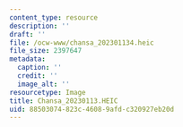 ```yaml
---
content_type: resource
description: ''
draft: ''
file: /ocw-www/chansa_202301134.heic
file_size: 2397647
metadata:
  caption: ''
  credit: ''
  image_alt: ''
resourcetype: Image
title: Chansa_20230113.HEIC
uid: 88503074-823c-4608-9afd-c320927eb20d
---
```

